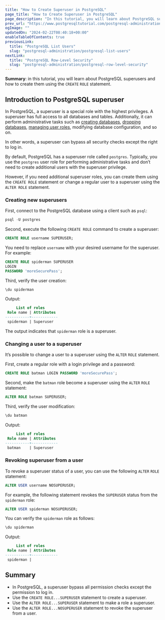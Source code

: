 ```yaml
---
title: "How to Create Superuser in PostgreSQL"
page_title: "How to Create Superuser in PostgreSQL"
page_description: "In this tutorial, you will learn about PostgreSQL superusers and how to create them using the CREATE ROLE statement."
prev_url: "https://www.postgresqltutorial.com/postgresql-administration/create-superuser-postgresql/"
ogImage: ""
updatedOn: "2024-02-22T08:40:18+00:00"
enableTableOfContents: true
previousLink: 
  title: "PostgreSQL List Users"
  slug: "postgresql-administration/postgresql-list-users"
nextLink: 
  title: "PostgreSQL Row-Level Security"
  slug: "postgresql-administration/postgresql-row-level-security"
---
```





**Summary**: in this tutorial, you will learn about PostgreSQL superusers and how to create them using the `CREATE` `ROLE` statement.


## Introduction to PostgreSQL superuser

In PostgreSQL, a superuser is a special role with the highest privileges. A superuser has full access to all databases and tables. Additionally, it can perform administrative tasks such as [creating databases](postgresql-create-database), [dropping databases](postgresql-drop-database), [managing user roles](postgresql-roles), modifying database configuration, and so on.

In other words, a superuser can bypass all security checks except the right to log in.

By default, PostgreSQL has a superuser role called `postgres`. Typically, you use the `postgres` user role for performing administrative tasks and don’t need to create additional users with the superuser privilege.

However, if you need additional superuser roles, you can create them using the `CREATE ROLE` statement or change a regular user to a superuser using the `ALTER ROLE` statement.


### Creating new superusers

First, connect to the PostgreSQL database using a client such as `psql`:


```sql
psql -U postgres
```
Second, execute the following `CREATE ROLE` command to create a superuser:


```sql
CREATE ROLE username SUPERUSER;
```
You need to replace `username` with your desired username for the superuser. For example:


```sql
CREATE ROLE spiderman SUPERUSER
LOGIN
PASSWORD 'moreSecurePass';
```
Third, verify the user creation:


```sql
\du spiderman
```
Output:


```sql
     List of roles
 Role name | Attributes
-----------+------------
 spiderman | Superuser
```
The output indicates that `spiderman` role is a superuser.


### Changing a user to a superuser

It’s possible to change a user to a superuser using the `ALTER` `ROLE` statement.

First, create a regular role with a login privilege and a password:


```sql
CREATE ROLE batman LOGIN PASSWORD 'moreSecurePass';
```
Second, make the `batman` role become a superuser using the `ALTER` `ROLE` statement:


```sql
ALTER ROLE batman SUPERUSER;
```
Third, verify the user modification:


```sql
\du batman
```
Output:


```sql
     List of roles
 Role name | Attributes
-----------+------------
 batman    | Superuser
```

### Revoking superuser from a user

To revoke a superuser status of a user, you can use the following `ALTER` `ROLE` statement:


```sql
ALTER USER username NOSUPERUSER;
```
For example, the following statement revokes the `SUPERUSER` status from the `spiderman` role:


```sql
ALTER USER spiderman NOSUPERUSER;
```
You can verify the `spiderman` role as follows:


```sql
\du spiderman
```
Output:


```sql
     List of roles
 Role name | Attributes
-----------+------------
 spiderman |
```

## Summary

* In PostgreSQL, a superuser bypass all permission checks except the permission to log in.
* Use the `CREATE ROLE...SUPERUSER` statement to create a superuser.
* Use the `ALTER ROLE...SUPERUSER` statement to make a role a superuser.
* Use the `ALTER ROLE...NOSUPERUSER` statement to revoke the superuser from a user.

